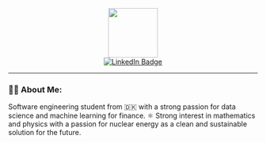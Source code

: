 <div id="header" align="center">
  <img src="https://media.giphy.com/media/v1.Y2lkPTc5MGI3NjExY2JkZ3RlNXpudW1weHUyOGZ3em00MWNxd292MngwY2hxbGMyNWYwbSZlcD12MV9naWZzX3NlYXJjaCZjdD1n/UDGKJdRBbLmGA/giphy.gif" width="100"/>
</div>

<div id="badges" align="center">
  <a href="https://www.linkedin.com/in/kristoffer-johansson-43a2ab328/">
    <img src="https://img.shields.io/badge/LinkedIn-blue?style=for-the-badge&logo=linkedin&logoColor=white" alt="LinkedIn Badge"/>
  </a>
</div>

<hr />

### 👨‍💻 About Me:
Software engineering student from 🇩🇰 with a strong passion for data science and machine learning for finance.
⚛️ Strong interest in mathematics and physics with a passion for nuclear energy as a clean and sustainable solution for the future.


